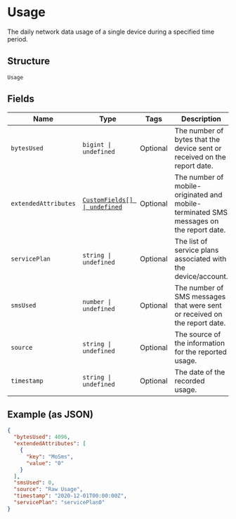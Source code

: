 
# Usage

The daily network data usage of a single device during a specified time period.

## Structure

`Usage`

## Fields

| Name | Type | Tags | Description |
|  --- | --- | --- | --- |
| `bytesUsed` | `bigint \| undefined` | Optional | The number of bytes that the device sent or received on the report date. |
| `extendedAttributes` | [`CustomFields[] \| undefined`](../../doc/models/custom-fields.md) | Optional | The number of mobile-originated and mobile-terminated SMS messages on the report date. |
| `servicePlan` | `string \| undefined` | Optional | The list of service plans associated with the device/account. |
| `smsUsed` | `number \| undefined` | Optional | The number of SMS messages that were sent or received on the report date. |
| `source` | `string \| undefined` | Optional | The source of the information for the reported usage. |
| `timestamp` | `string \| undefined` | Optional | The date of the recorded usage. |

## Example (as JSON)

```json
{
  "bytesUsed": 4096,
  "extendedAttributes": [
    {
      "key": "MoSms",
      "value": "0"
    }
  ],
  "smsUsed": 0,
  "source": "Raw Usage",
  "timestamp": "2020-12-01T00:00:00Z",
  "servicePlan": "servicePlan0"
}
```

